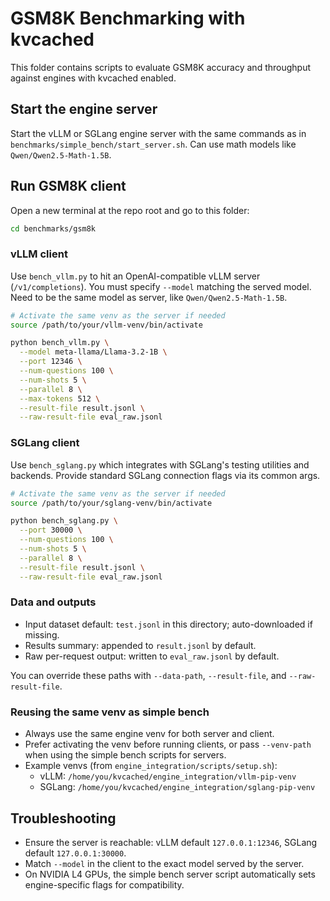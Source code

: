# GSM8K Benchmarking with kvcached

This folder contains scripts to evaluate GSM8K accuracy and throughput against engines with kvcached enabled.

## Start the engine server

Start the vLLM or SGLang engine server with the same commands as in `benchmarks/simple_bench/start_server.sh`. Can use math models like `Qwen/Qwen2.5-Math-1.5B`.

## Run GSM8K client

Open a new terminal at the repo root and go to this folder:

```bash
cd benchmarks/gsm8k
```

### vLLM client

Use `bench_vllm.py` to hit an OpenAI-compatible vLLM server (`/v1/completions`). You must specify `--model` matching the served model. Need to be the same model as server, like `Qwen/Qwen2.5-Math-1.5B`.

```bash
# Activate the same venv as the server if needed
source /path/to/your/vllm-venv/bin/activate

python bench_vllm.py \
  --model meta-llama/Llama-3.2-1B \
  --port 12346 \
  --num-questions 100 \
  --num-shots 5 \
  --parallel 8 \
  --max-tokens 512 \
  --result-file result.jsonl \
  --raw-result-file eval_raw.jsonl
```

### SGLang client

Use `bench_sglang.py` which integrates with SGLang's testing utilities and backends. Provide standard SGLang connection flags via its common args.

```bash
# Activate the same venv as the server if needed
source /path/to/your/sglang-venv/bin/activate

python bench_sglang.py \
  --port 30000 \
  --num-questions 100 \
  --num-shots 5 \
  --parallel 8 \
  --result-file result.jsonl \
  --raw-result-file eval_raw.jsonl
```

### Data and outputs

- Input dataset default: `test.jsonl` in this directory; auto-downloaded if missing.
- Results summary: appended to `result.jsonl` by default.
- Raw per-request output: written to `eval_raw.jsonl` by default.

You can override these paths with `--data-path`, `--result-file`, and `--raw-result-file`.

### Reusing the same venv as simple bench

- Always use the same engine venv for both server and client.
- Prefer activating the venv before running clients, or pass `--venv-path` when using the simple bench scripts for servers.
- Example venvs (from `engine_integration/scripts/setup.sh`):
  - vLLM: `/home/you/kvcached/engine_integration/vllm-pip-venv`
  - SGLang: `/home/you/kvcached/engine_integration/sglang-pip-venv`

## Troubleshooting

- Ensure the server is reachable: vLLM default `127.0.0.1:12346`, SGLang default `127.0.0.1:30000`.
- Match `--model` in the client to the exact model served by the server.
- On NVIDIA L4 GPUs, the simple bench server script automatically sets engine-specific flags for compatibility.
